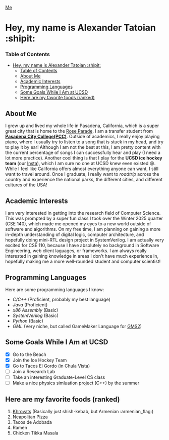 [Me](./photo.jpg)
# Hey, my name is Alexander Tatoian :shipit:
### Table of Contents
- [Hey, my name is Alexander Tatoian :shipit:](#hey-my-name-is-alexander-tatoian-shipit)
    - [Table of Contents](#table-of-contents)
  - [About Me](#about-me)
  - [Academic Interests](#academic-interests)
  - [Programming Languages](#programming-languages)
  - [Some Goals While I Am at UCSD](#some-goals-while-i-am-at-ucsd)
  - [Here are my favorite foods (ranked)](#here-are-my-favorite-foods-ranked)
## About Me
I grew up and lived my whole life in Pasadena, California, which is a super great city that is home to the [Rose Parade](https://tournamentofroses.com/).
I am a transfer student from **[Pasadena City College(PCC)](pasadena.edu)**. Outside of academics, I really enjoy playing piano, where I usually try to listen to a song that is stuck in my head, and try to play it by ear! Although I am not the best at this, I am pretty content with the current percentage of songs I can successfully hear and play (I need a lot more practice). Another cool thing 
is that I play for the **UCSD ice hockey team** (our [Insta](https://www.instagram.com/accounts/login/?next=https%3A%2F%2Fwww.instagram.com%2Fucsdicehockey%2F%3Fhl%3Den&is_from_rle)), which I am sure no one at UCSD knew even existed :laughing:. While I feel like California offers almost everything anyone can want, I still want to travel around. Once I graduate, I really want to _roadtrip_ across the country and experience the national parks, the different cities, and different cultures of the USA!
## Academic Interests
I am very interested in getting into the research field of Computer Science. This was prompted by a super fun class I took over the Winter 2025 quarter (CSE 140), which made me opened my eyes to a new world outside of software and algorithms. On my free time, I am planning on gaining a more in-depth understanding of digital logic, computer architecture, and hopefully doing mini-RTL design project in SystemVerilog. I am actually very excited for CSE 110, because I have absolutely no background in Software Engineering, web client laguages, or frameworks. I am always really interested in gaining knowledge in areas I don't have much experience in, hopefully making me a more well-rounded student and computer scientist!
## Programming Languages
Here are some programming languages I know:
- _C/C++_ (Proficient, probably my best language)
- _Java_ (Proficient)
- _x86 Assembly_ (Basic)
- _SystemVerilog_ (Basic)
- _Python_ (Basic)
- _GML_ (Very niche, but called GameMaker Language for [GMS2](https://gamemaker.io/en))
## Some Goals While I Am at UCSD
- [x] Go to the Beach
- [x] Join the Ice Hockey Team
- [x] Go to Tacos El Gordo (in Chula Vista)
- [ ] Join a Research Lab
- [ ] Take an interesting Graduate-Level CS class
- [ ] Make a nice physics simluation project (C++) by the summer
## Here are my favorite foods (ranked)
1. [Khrovats](https://en.wikipedia.org/wiki/Khorovats) (Basically just shish-kebab, but Armenian :armenian_flag:)
2. Neapolitan Pizza
3. Tacos de Adobada
4. Ramen
5. Chicken Tikka Masala

